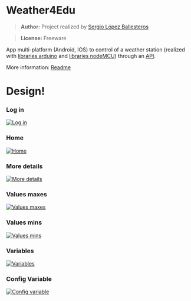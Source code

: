 # Weather4Edu

> **Author:** Project realized by [Sergio López Ballesteros](https://es.linkedin.com/in/sergio-lopez-ballesteros)

> **License:** Freeware

App multi-platform (Android, IOS) to control of a weather station (realized with [libraries arduino](https://github.com/sergiol29/Weather4Edu-LibraryArduino) and [libraries nodeMCU](https://github.com/sergiol29/Weather4Edu-LibraryNodeMCU)) through an [API](https://github.com/sergiol29/Weather4Edu-API).

More information: [Readme](https://www.dropbox.com/s/3rq8tigxswahos0/Memoria_TFG.pdf?dl=0)

# Design!
### Log in
[![Log in](https://previews.dropbox.com/p/thumb/AAUPAzxk7nd1NFQBh8tsdzcp9i12OFM8ddFetZ9wLj90vxwUnUfZfvSQUzq0PBH7Nv0f1Y3mtWjQ1EfTio6MfsT1kmCPLDuMcnxNGj8DmIWD7OiLZVhIN1w4lcOFX7hl2F_9LqpryVJ1D0nttDnFnVmXewo8n4GnL_7ZQyEwFhsnsFwQbA0qU4RDOIisknaoTiPcKVuAftfiGpHAMJKClqT_UMTiCQ5w7OPoMS7J7XGygg/p.png)]()

### Home
[![Home](https://previews.dropbox.com/p/thumb/AAXMfx17Q7YgQVbU0SQiRPU94eIaDuHKr9J1FKt5HmVgbJLx_EV7AuxQgF0WsXUBe5Q1B3Zg0wAvtUurQLXdJtZ1cN0vwakGSsdBLAyU-kBuJjd3h2g3FKUlCBkVCuBYA2bX_bV2IA2MhfUV3S3KEVTFJtbrn_XehdGL9XJRbh0hUhggHgNnL1cSt0KcF3-m1Z8mroBwifBqMddNKT-TyUPACfYC_hvHOmqA60hiLZCG3Q/p.png?size_mode=3)]()

### More details
[![More details](https://previews.dropbox.com/p/thumb/AAX6NND46S9cW48TCivMpxPKebhQTZJ4YfrUr3futhhtVxGxrc4-z2iJrpGHkGS2aOpA-XuB306BdRpfDxVbV4fv2q0eAFqxZYxF_2E3qv3OL99YwDCMMXqcGi9XjUw3CcsZkFpYfbRMviLPc6wixRq4EdxjMsDiAiizqV4ExN6eRpXX_6wE9ZyGhPY_KF4Hl-_d-IG7SZPv0pkJ_RH_5bGrb7b_GZrAOi3BLGXGGw6iDw/p.png?size_mode=3)]()

### Values maxes
[![Values maxes](https://previews.dropbox.com/p/thumb/AAU1RI5mgaSXhTcykPpmDVHRvfvmLe2TVyGTEoJuaM1Wbs-jOC7xAtFTn5cvnVb5zIyGQOlQY0l_TSunwAoKt2nbubhmai-NokYGph-oqfqIgSlK5RWyseqKrOwZkp8HobdU3AbmOZML5N8KOY2Kb3n3PGBw7arjMuZoubXRuDtCxsupujolXacP8tYxzFkf5d_PzWPMu0bm8bOVay_fw2Ob76B2QicCGK1MhWc5_YzUIw/p.png?size_mode=3)]()

### Values mins
[![Values mins](https://previews.dropbox.com/p/thumb/AAWQT-McTXUoyKKuJhU_1IHzJRXoJGHZMWXkyUhPbGVwJjGSOGwG5azHHFIbR4uoDcWa8ME2rIRequtCzck7t-hlxrSv99N7bXDrLhJ3jXKDLeQkj5XskEz3DCtoUENsCQgwLyc5DerMgTsCvmLxzYIoJnxZADtwHH3eJIh0FScFgX5dUY1ANxj1EdcWqJ-UhXU6mpHxZj9FDNy5sqjJkx8kbIT7iIKmpF60i5MNBzvDtw/p.png?size_mode=3)]()

### Variables
[![Variables](https://previews.dropbox.com/p/thumb/AAX8ROQfdn7SZPplINVwnFDAZM2HUa8CKbnL2C2IuVfF4iPm22T8tid8QQIZs5vZ81oT_IxsTKU_-NhfpJPMdRAOC6UUvZl9wLzPoySlQWDaQuANm9pQkgTG2DlsrHAICf5nee-7mMZ5T4qno3XItYDTpHarNwZFoCyMLs3HHwaB4ZNwQIVoJd4GaLwVLHnaMFJ5ZVaPKjxsiMJw36LnUOFPs-I16k6ThchdIJ01lpsNEw/p.png?size_mode=3)]()

### Config Variable
[![Config variable](https://previews.dropbox.com/p/thumb/AAWlr_K4Rk6YalsZbp6j48iHge8NLP3HxeTVkmRFjDrMTD7DYdnlgm-kMq8c28yVYV9AndZGMHea2bLTSDj580bI01efblVByxmgqFmj0RjucwiqkBt8MM28-93S8Pt6SfaWlKRCDIqKu3MPmwF9x2xj6Wii9yvAjE4o_iKqz0XTil7zN7Gt-6NJzJXjlWVXvf0sY8lw8G4LaH9jXXpviaLyUlS3kSKeXA1pQA2wJb5oFQ/p.png?size_mode=3)]()
